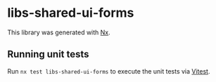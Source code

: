 # libs-shared-ui-forms

This library was generated with [Nx](https://nx.dev).

## Running unit tests

Run `nx test libs-shared-ui-forms` to execute the unit tests via [Vitest](https://vitest.dev/).
